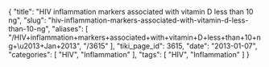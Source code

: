 {
    "title": "HIV inflammation markers associated with vitamin D less than 10 ng",
    "slug": "hiv-inflammation-markers-associated-with-vitamin-d-less-than-10-ng",
    "aliases": [
        "/HIV+inflammation+markers+associated+with+vitamin+D+less+than+10+ng+\u2013+Jan+2013",
        "/3615"
    ],
    "tiki_page_id": 3615,
    "date": "2013-01-07",
    "categories": [
        "HIV",
        "Inflammation"
    ],
    "tags": [
        "HIV",
        "Inflammation"
    ]
}